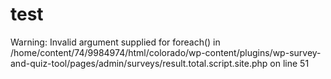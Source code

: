 test
====

Warning: Invalid argument supplied for foreach() in /home/content/74/9984974/html/colorado/wp-content/plugins/wp-survey-and-quiz-tool/pages/admin/surveys/result.total.script.site.php on line 51  
